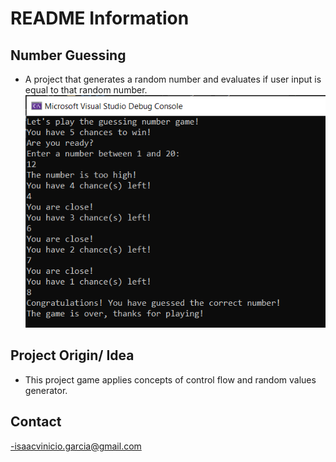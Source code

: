 # README Information

## Number Guessing
- A project that generates a random number and evaluates if user input is equal to that random number.
![Project Output](https://github.com/isaacGarcia92/NumberGuessing/blob/master/img/numberGuess-img.PNG)

## Project Origin/ Idea
- This project game applies concepts of control flow and random values generator.

## Contact
-isaacvinicio.garcia@gmail.com